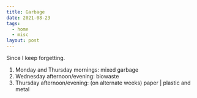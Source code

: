 ```yaml
---
title: Garbage
date: 2021-08-23
tags:
  - home
  - misc
layout: post
---
```


Since I keep forgetting.

1. Monday and Thursday mornings: mixed garbage
2. Wednesday afternoon/evening: biowaste
3. Thursday afternoon/evening: (on alternate weeks) paper | plastic and metal
